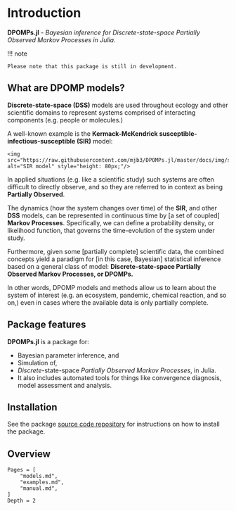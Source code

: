 # Introduction

**DPOMPs.jl** - *Bayesian inference for Discrete-state-space Partially Observed Markov Processes in Julia.*

!!! note

    Please note that this package is still in development.

## What are DPOMP models?
**Discrete-state-space (DSS)** models are used throughout ecology and other scientific domains to represent systems comprised of interacting components (e.g. people or molecules.)

A well-known example is the **Kermack-McKendrick susceptible-infectious-susceptible (SIR)** model:
```@raw html
<img src="https://raw.githubusercontent.com/mjb3/DPOMPs.jl/master/docs/img/sir.png" alt="SIR model" style="height: 80px;"/>
```

In applied situations (e.g. like a scientific study) such systems are often difficult to directly observe, and so they are referred to in context as being **Partially Observed**.

The dynamics (how the system changes over time) of the **SIR**, and other **DSS** models, can be represented in continuous time by [a set of coupled] **Markov Processes**. Specifically, we can define a probability density, or likelihood function, that governs the time-evolution of the system under study.

Furthermore, given some [partially complete] scientific data, the combined concepts yield a paradigm for [in this case, Bayesian] statistical inference based on a general class of model:  **Discrete-state-space Partially Observed Markov Processes, or DPOMPs.**

In other words, DPOMP models and methods allow us to learn about the system of interest (e.g. an ecosystem, pandemic, chemical reaction, and so on,) even in cases where the available data is only partially complete.

## Package features

**DPOMPs.jl** is a package for:

* Bayesian parameter inference, and
* Simulation of,
* *Discrete*-state-space *Partially Observed Markov Processes*, in Julia.
* It also includes automated tools for things like convergence diagnosis, model assessment and analysis.

## Installation
See the package [source code repository](https://github.com/mjb3/DPOMPs.jl) for instructions on how to install the package.

## Overview

```@contents
Pages = [
    "models.md",
    "examples.md",
    "manual.md",
]
Depth = 2
```
